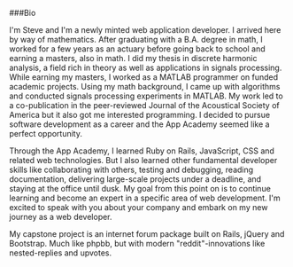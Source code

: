 ###Bio

I'm Steve and I'm a newly minted web application developer.  I arrived here by way of mathematics.  After graduating with a B.A. degree in math, I worked for a few years as an actuary before going back to school and earning a masters, also in math.  I did my thesis in discrete harmonic analysis, a field rich in theory as well as applications in signals processing.  While earning my masters, I worked as a MATLAB programmer on funded academic projects.  Using my math background, I came up with algorithms and conducted signals processing experiments in MATLAB.  My work led to a co-publication in the peer-reviewed Journal of the Acoustical Society of America but it also got me interested programming.  I decided to pursue software development as a career and the App Academy seemed like a perfect opportunity.

Through the App Academy, I learned Ruby on Rails, JavaScript, CSS and related web technologies.  But I also learned other fundamental developer skills like collaborating with others, testing and debugging, reading documentation, delivering large-scale projects under a deadline, and staying at the office until dusk.  My goal from this point on is to continue learning and become an expert in a specific area of web development.  I'm excited to speak with you about your company and embark on my new journey as a web developer.

My capstone project is an internet forum package built on Rails, jQuery and Bootstrap.  Much like phpbb, but with modern "reddit"-innovations like nested-replies and upvotes.
